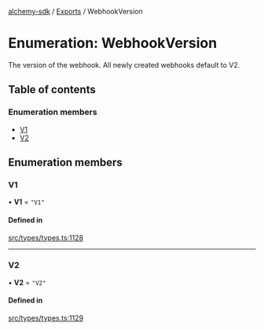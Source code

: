 [alchemy-sdk](../README.md) / [Exports](../modules.md) / WebhookVersion

# Enumeration: WebhookVersion

The version of the webhook. All newly created webhooks default to V2.

## Table of contents

### Enumeration members

- [V1](WebhookVersion.md#v1)
- [V2](WebhookVersion.md#v2)

## Enumeration members

### V1

• **V1** = `"V1"`

#### Defined in

[src/types/types.ts:1128](https://github.com/alchemyplatform/alchemy-sdk-js/blob/8f119ad1/src/types/types.ts#L1128)

___

### V2

• **V2** = `"V2"`

#### Defined in

[src/types/types.ts:1129](https://github.com/alchemyplatform/alchemy-sdk-js/blob/8f119ad1/src/types/types.ts#L1129)
